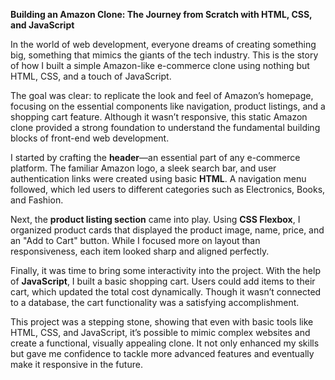 ****Building an Amazon Clone: The Journey from Scratch with HTML, CSS, and JavaScript****


In the world of web development, everyone dreams of creating something big, something that mimics the giants of the tech industry. This is the story of how I built a simple Amazon-like e-commerce clone using nothing but HTML, CSS, and a touch of JavaScript.

The goal was clear: to replicate the look and feel of Amazon’s homepage, focusing on the essential components like navigation, product listings, and a shopping cart feature. Although it wasn’t responsive, this static Amazon clone provided a strong foundation to understand the fundamental building blocks of front-end web development.

I started by crafting the **header**—an essential part of any e-commerce platform. The familiar Amazon logo, a sleek search bar, and user authentication links were created using basic **HTML**. A navigation menu followed, which led users to different categories such as Electronics, Books, and Fashion.

Next, the **product listing section** came into play. Using **CSS Flexbox**, I organized product cards that displayed the product image, name, price, and an "Add to Cart" button. While I focused more on layout than responsiveness, each item looked sharp and aligned perfectly.

Finally, it was time to bring some interactivity into the project. With the help of **JavaScript**, I built a basic shopping cart. Users could add items to their cart, which updated the total cost dynamically. Though it wasn’t connected to a database, the cart functionality was a satisfying accomplishment.

This project was a stepping stone, showing that even with basic tools like HTML, CSS, and JavaScript, it’s possible to mimic complex websites and create a functional, visually appealing clone. It not only enhanced my skills but gave me confidence to tackle more advanced features and eventually make it responsive in the future.
